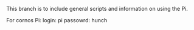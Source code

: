 This branch is to include general scripts and information  on using the Pi.



For cornos Pi:
login: pi
passowrd: hunch
